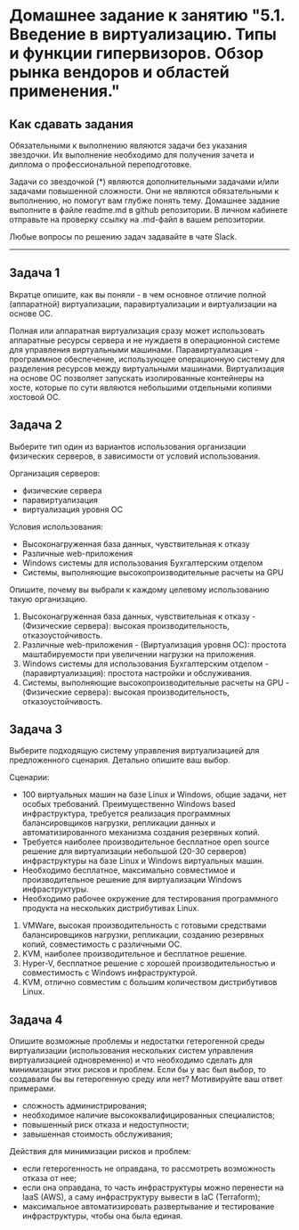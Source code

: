 # Домашнее задание к занятию "5.1. Введение в виртуализацию. Типы и функции гипервизоров. Обзор рынка вендоров и областей применения."
## Как сдавать задания

Обязательными к выполнению являются задачи без указания звездочки. Их выполнение необходимо для получения зачета и диплома о профессиональной переподготовке.

Задачи со звездочкой (*) являются дополнительными задачами и/или задачами повышенной сложности. Они не являются обязательными к выполнению, но помогут вам глубже понять тему.
Домашнее задание выполните в файле readme.md в github репозитории. В личном кабинете отправьте на проверку ссылку на .md-файл в вашем репозитории.

Любые вопросы по решению задач задавайте в чате Slack.

---


## Задача 1

Вкратце опишите, как вы поняли - в чем основное отличие полной (аппаратной) виртуализации, паравиртуализации и виртуализации на основе ОС.

Полная или аппаратная виртуализация сразу может использовать аппаратные ресурсы сервера и не нуждаетя в операционной системе для управления виртуальными машинами.
Паравиртуализация - программное обеспечение, использующее операционную систему для разделения ресурсов между виртуальными машинами.
Виртуализация на основе ОС позволяет запускать изолированные контейнеры на хосте, которые по сути являются небольшими отдельными копиями хостовой ОС.


## Задача 2

Выберите тип один из вариантов использования организации физических серверов, 
в зависимости от условий использования.

Организация серверов:
- физические сервера
- паравиртуализация
- виртуализация уровня ОС

Условия использования:

- Высоконагруженная база данных, чувствительная к отказу
- Различные web-приложения
- Windows системы для использования Бухгалтерским отделом 
- Системы, выполняющие высокопроизводительные расчеты на GPU

Опишите, почему вы выбрали к каждому целевому использованию такую организацию.

1. Высоконагруженная база данных, чувствительная к отказу - (Физические сервера):  высокая производительность, 
отказоустойчивость.
2. Различные web-приложения - (Виртуализация уровня ОС): простота маштабируемости при увеличении нагрузки на приложения.
3. Windows системы для использования Бухгалтерским отделом - (паравиртуализация): простота настройки и обслуживания.
4. Системы, выполняющие высокопроизводительные расчеты на GPU - (Физические сервера): высокая производительность, 
отказоустойчивость.

## Задача 3

Выберите подходящую систему управления виртуализацией для предложенного сценария. Детально опишите ваш выбор.

Сценарии:

- 100 виртуальных машин на базе Linux и Windows, общие задачи, нет особых требований. Преимущественно Windows based инфраструктура,
требуется реализация программных балансировщиков нагрузки, репликации данных и автоматизированного механизма создания резервных копий.
- Требуется наиболее производительное бесплатное open source решение для виртуализации небольшой (20-30 серверов) 
инфраструктуры на базе Linux и Windows виртуальных машин.
- Необходимо бесплатное, максимально совместимое и производительное решение для виртуализации Windows инфраструктуры.
- Необходимо рабочее окружение для тестирования программного продукта на нескольких дистрибутивах Linux.

1. VMWare, высокая производительность с готовыми средствами балансировщиков нагрузки, репликации, созданию резервных копий, 
совместимость с различными ОС.
2. KVM, наиболее производительное и бесплатное решение.
3. Hyper-V, бесплатное решение с хорошей производительностью и совместимость с Windows инфраструктурой.
4. KVM, отлично совместим с большим количеством дистрибутивов Linux.

## Задача 4
Опишите возможные проблемы и недостатки гетерогенной среды виртуализации (использования нескольких систем управления 
виртуализацией одновременно) и что необходимо сделать для минимизации этих рисков и проблем. Если бы у вас был выбор,
то создавали бы вы гетерогенную среду или нет? Мотивируйте ваш ответ примерами.

- сложность администрирования;
- необходимое наличие высококвалифицированных специалистов;
- повышенный риск отказа и недоступности;
- завышенная стоимость обслуживания;

Действия для минимизации рисков и проблем:
- если гетерогенность не оправдана, то рассмотреть возможность отказа от нее;
- если она оправдана, то часть инфраструктуры можно перенести на IaaS (AWS), а саму инфраструктуру вывести в IaC (Terraform);
- максимальное автоматизировать развертывание и тестирование инфраструктуры, чтобы она была единая.
